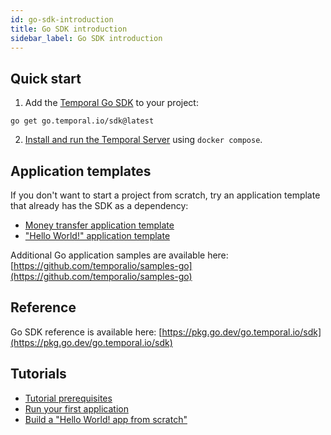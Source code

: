 ```yaml
---
id: go-sdk-introduction
title: Go SDK introduction
sidebar_label: Go SDK introduction
---
```


## Quick start

1. Add the [Temporal Go SDK](https://github.com/temporalio/sdk-go) to your project:

```
go get go.temporal.io/sdk@latest
```

2. [Install and run the Temporal Server](/docs/server-quick-install) using `docker compose`.

## Application templates

If you don't want to start a project from scratch, try an application template that already has the SDK as a dependency:

- [Money transfer application template](https://github.com/temporalio/money-transfer-project-template-go)
- ["Hello World!" application template](https://github.com/temporalio/hello-world-project-template-go)

Additional Go application samples are available here: [https://github.com/temporalio/samples-go](https://github.com/temporalio/samples-go)

## Reference

Go SDK reference is available here: [https://pkg.go.dev/go.temporal.io/sdk](https://pkg.go.dev/go.temporal.io/sdk)

## Tutorials

- [Tutorial prerequisites](/docs/go-sdk-tutorial-prerequisites)
- [Run your first application](/docs/go-run-your-first-app)
- [Build a "Hello World! app from scratch"](/docs/go-hello-world)
